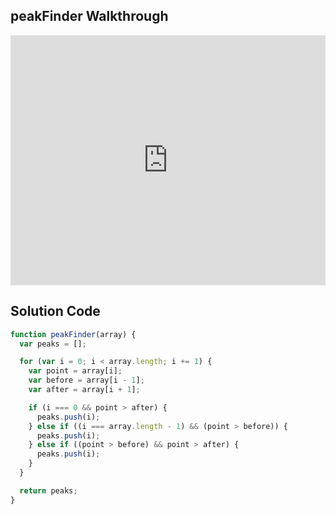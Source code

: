 ## peakFinder Walkthrough

<iframe src="https://player.vimeo.com/video/208725705" width="100%" height="400" frameborder="0" webkitallowfullscreen mozallowfullscreen allowfullscreen></iframe>

## Solution Code

```js
function peakFinder(array) {
  var peaks = [];

  for (var i = 0; i < array.length; i += 1) {
    var point = array[i];
    var before = array[i - 1];
    var after = array[i + 1];

    if (i === 0 && point > after) {
      peaks.push(i);
    } else if ((i === array.length - 1) && (point > before)) {
      peaks.push(i);
    } else if ((point > before) && point > after) {
      peaks.push(i);
    }
  }

  return peaks;
}

```
